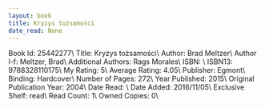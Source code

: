 ```yaml
---
layout: book
title: Kryzys tożsamości
date_read: None
---
```


Book Id: 25442277\ 
Title: Kryzys tożsamości\ 
Author: Brad Meltzer\ 
Author l-f: Meltzer, Brad\ 
Additional Authors: Rags Morales\ 
ISBN: \ 
ISBN13: 9788328110175\ 
My Rating: 5\ 
Average Rating: 4.05\ 
Publisher: Egmont\ 
Binding: Hardcover\ 
Number of Pages: 272\ 
Year Published: 2015\ 
Original Publication Year: 2004\ 
Date Read: \ 
Date Added: 2016/11/05\ 
Exclusive Shelf: read\ 
Read Count: 1\ 
Owned Copies: 0\ 

